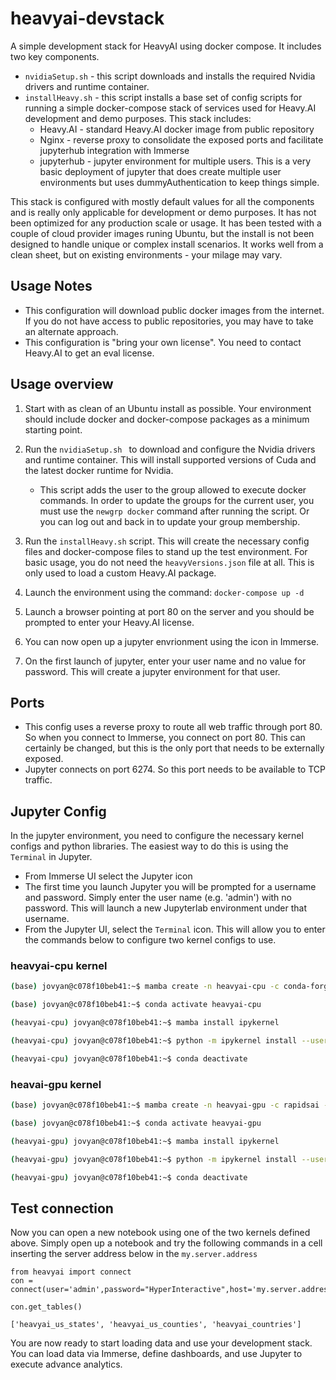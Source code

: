 # heavyai-devstack
A simple development stack for HeavyAI using docker compose.  It includes two key components.
- ```nvidiaSetup.sh``` - this script downloads and installs the required Nvidia drivers and runtime container.
- ```installHeavy.sh``` - this script installs a base set of config scripts for running a simple docker-compose stack of services used for Heavy.AI development and demo purposes.  This stack includes:
    - Heavy.AI - standard Heavy.AI docker image from public repository
    - Nginx - reverse proxy to consolidate the exposed ports and facilitate jupyterhub integration with Immerse
    - jupyterhub - jupyter environment for multiple users.  This is a very basic deployment of jupyter that does create multiple user environments but uses dummyAuthentication to keep things simple.

This stack is configured with mostly default values for all the components and is really only applicable for development or demo purposes.  It has not been optimized for any production scale or usage.  It has been tested with a couple of cloud provider images runing Ubuntu, but the install is not been designed to handle unique or complex install scenarios.  It works well from a clean sheet, but on existing environments - your milage may vary.

## Usage Notes
- This configuration will download public docker images from the internet.  If you do not have access to public repositories, you may have to take an alternate approach.
- This configuration is "bring your own license".  You need to contact Heavy.AI to get an eval license.

## Usage overview
1. Start with as clean of an Ubuntu install as possible.  Your environment should include docker and docker-compose packages as a minimum starting point.
2. Run the ```nvidiaSetup.sh ``` to download and configure the Nvidia drivers and runtime container.  This will install supported versions of Cuda and the latest docker runtime for Nvidia.
    - This script adds the user to the group allowed to execute docker commands.  In order to update the groups for the current user, you must use the ```newgrp docker``` command after running the script.  Or you can log out and back in to update your group membership.
3. Run the ```installHeavy.sh``` script.  This will create the necessary config files and docker-compose files to stand up the test environment.  For basic usage, you do not need the ```heavyVersions.json``` file at all.  This is only used to load a custom Heavy.AI package.
4. Launch the environment using the command:
`docker-compose up -d`

5. Launch a browser pointing at port 80 on the server and you should be prompted to enter your Heavy.AI license.
6. You can now open up a jupyter envrionment using the icon in Immerse.
7. On the first launch of jupyter, enter your user name and no value for password.  This will create a jupyter environment for that user.

## Ports
- This config uses a reverse proxy to route all web traffic through port 80.  So when you connect to Immerse, you connect on port 80.  This can certainly be changed, but this is the only port that needs to be externally exposed.
- Jupyter connects on port 6274.  So this port needs to be available to TCP traffic.

## Jupyter Config
In the jupyter environment, you need to configure the necessary kernel configs and python libraries.  The easiest way to do this is using the `Terminal` in Jupyter.  
- From Immerse UI select the Jupyter icon
- The first time you launch Jupyter you will be prompted for a username and password.  Simply enter the user name (e.g. 'admin') with no password.  This will launch a new Jupyterlab environment under that username. 
- From the Jupyter UI, select the `Terminal` icon.  This will allow you to enter the commands below to configure two kernel configs to use.

### heavyai-cpu kernel
```bash   
(base) jovyan@c078f10beb41:~$ mamba create -n heavyai-cpu -c conda-forge -c defaults   --no-channel-priority heavyai pyheavydb pytest shapely geopandas ibis-framework rbc ibis-heavyai

(base) jovyan@c078f10beb41:~$ conda activate heavyai-cpu

(heavyai-cpu) jovyan@c078f10beb41:~$ mamba install ipykernel

(heavyai-cpu) jovyan@c078f10beb41:~$ python -m ipykernel install --user --name=heavyai-cpu

(heavyai-cpu) jovyan@c078f10beb41:~$ conda deactivate
```


### heavai-gpu kernel
```bash
(base) jovyan@c078f10beb41:~$ mamba create -n heavyai-gpu -c rapidsai -c nvidia -c conda-forge -c defaults --no-channel-priority cudf heavyai pyheavydb pytest shapely geopandas pyarrow=*=*cuda ibis-framework rbc ibis-heavyai

(base) jovyan@c078f10beb41:~$ conda activate heavyai-gpu

(heavyai-gpu) jovyan@c078f10beb41:~$ mamba install ipykernel

(heavyai-gpu) jovyan@c078f10beb41:~$ python -m ipykernel install --user --name=heavyai-gpu

(heavyai-gpu) jovyan@c078f10beb41:~$ conda deactivate
```
    
## Test connection
Now you can open a new notebook using one of the two kernels defined above.  Simply open up a notebook and try the following commands in a cell inserting the server address below in the `my.server.address`
```
from heavyai import connect
con = connect(user='admin',password="HyperInteractive",host='my.server.address',dbname='heavyai',port='6274',protocol='binary')

con.get_tables()

['heavyai_us_states', 'heavyai_us_counties', 'heavyai_countries']
```



You are now ready to start loading data and use your development stack.  You can load data via Immerse, define dashboards, and use Jupyter to execute advance analytics.